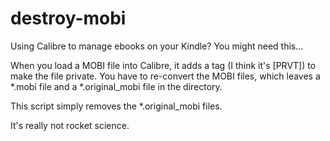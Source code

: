 # destroy-mobi
Using Calibre to manage ebooks on your Kindle? You might need this...

When you load a MOBI file into Calibre, it adds a tag (I think it's [PRVT]) to make the file private. You have to re-convert the MOBI files, which leaves a *.mobi file and a *.original_mobi file in the directory.

This script simply removes the *.original_mobi files.

It's really not rocket science.
